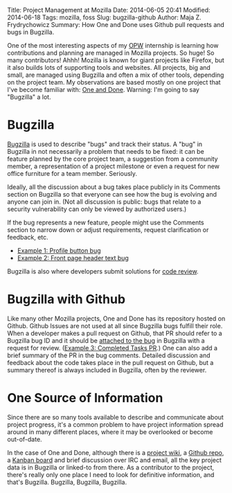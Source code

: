 Title: Project Management at Mozilla
Date: 2014-06-05 20:41
Modified: 2014-06-18 
Tags: mozilla, foss
Slug: bugzilla-github
Author: Maja Z. Frydrychowicz
Summary: How One and Done uses Github pull requests and bugs in Bugzilla.

One of the most interesting aspects of my [OPW](https://wiki.gnome.org/OutreachProgramForWomen) internship is learning how contributions and planning are managed in Mozilla projects. So huge! So many contributors! Ahhh! Mozilla is known for giant projects like Firefox, but it also builds lots of supporting tools and websites. All projects, big and small, are managed using Bugzilla and often a mix of other tools, depending on the project team. My observations are based mostly on one project that I've become familiar with: [One and Done](https://github.com/mozilla/oneanddone). Warning: I'm going to say "Bugzilla" a lot.

# Bugzilla
[Bugzilla](https://bugzilla.mozilla.org/) is used to describe "bugs" and track their status. A "bug" in Bugzilla in not necessarily a problem that needs to be fixed: it can be feature planned by the core project team, a suggestion from a community member, a representation of a project milestone or even a request for new office furniture for a team member. Seriously.

Ideally, all the discussion about a bug takes place publicly in its Comments section on Bugzilla so that everyone can see how the bug is evolving and anyone can join in. (Not all discussion is public: bugs that relate to a security vulnerability can only be viewed by authorized users.)

If the bug represents a new feature, people might use the Comments section to narrow down or adjust requirements, request clarification or feedback, etc. 

* [Example 1: Profile button bug](https://bugzilla.mozilla.org/show_bug.cgi?id=1020981)  
* [Example 2: Front page header text bug](https://bugzilla.mozilla.org/show_bug.cgi?id=1005082)

Bugzilla is also where developers submit solutions for [code review](https://developer.mozilla.org/en-US/docs/Mozilla/Developer_guide/How_to_Submit_a_Patch#Getting_the_patch_reviewed). 

# Bugzilla with Github
Like many other Mozilla projects, One and Done has its repository hosted on Github. Github Issues are not used at all since Bugzilla bugs fulfill their role. When a developer makes a pull request on Github, that PR should refer to a Bugzilla bug ID and it should be [attached to the bug](http://globau.wordpress.com/2013/10/21/github-pull-requests-and-bugzilla/) in Bugzilla with a request for review. ([Example 3: Completed Tasks PR](https://github.com/mozilla/oneanddone/pull/124).) One can also add a brief summary of the PR in the bug comments. Detailed discussion and feedback about the code takes place in the pull request on Github, but a summary thereof is always included in Bugzilla, often by the reviewer. 

# One Source of Information
Since there are so many tools available to describe and communicate about project progress, it's a common problem to have project information spread around in many different places, where it may be overlooked or become out-of-date. 

In the case of One and Done, although there is a [project wiki](https://wiki.mozilla.org/QA/OneandDone), a [Github repo](https://github.com/mozilla/oneanddone), a [Kanban board](https://mozilla.kanbanery.com/projects/45827/board/?key=fe86e00cb6c613df344772a58b72bd92a0f38995) and brief discussion over IRC and email,  all the key project data is in Bugzilla or linked-to from there. As a contributor to the project, there's really only one place I need to look for definitive information, and that's Bugzilla. Bugzilla, Bugzilla, Bugzilla.

